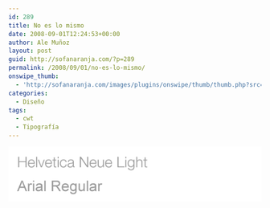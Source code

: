 ```yaml
---
id: 289
title: No es lo mismo
date: 2008-09-01T12:24:53+00:00
author: Ale Muñoz
layout: post
guid: http://sofanaranja.com/?p=289
permalink: /2008/09/01/no-es-lo-mismo/
onswipe_thumb:
  - 'http://sofanaranja.com/images/plugins/onswipe/thumb/thumb.php?src=/images/2008/09/no_es_lo_mismo.png&amp;w=600&amp;h=800&amp;zc=1&amp;q=75&amp;f=0'
categories:
  - Diseño
tags:
  - cwt
  - Tipografía
---
```

![No, no es lo mismo](/images/2008/09/no_es_lo_mismo.png)